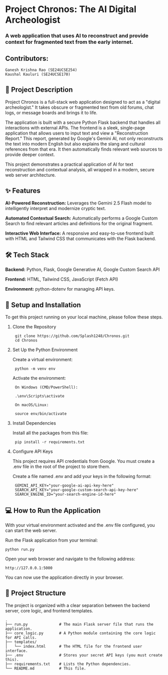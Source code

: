 # Project Chronos: The AI Digital Archeologist

### A web application that uses AI to reconstruct and provide context for fragmented text from the early internet.

## Contributors:

    Ganesh Krishna Rao (SE24UCSE254)
    Kaushal Kauluri (SE24UCSE170)

## 📖 Project Description

Project Chronos is a full-stack web application designed to act as a "digital archeologist." It takes obscure or fragmented text from old forums, chat logs, or message boards and brings it to life.

The application is built with a secure Python Flask backend that handles all interactions with external APIs. The frontend is a sleek, single-page application that allows users to input text and view a "Reconstruction Report." This report, generated by Google's Gemini AI, not only reconstructs the text into modern English but also explains the slang and cultural references from that era. It then automatically finds relevant web sources to provide deeper context.

This project demonstrates a practical application of AI for text reconstruction and contextual analysis, all wrapped in a modern, secure web server architecture.

## ✨ Features

**AI-Powered Reconstruction:** Leverages the Gemini 2.5 Flash model to intelligently interpret and modernize cryptic text.

**Automated Contextual Search:** Automatically performs a Google Custom Search to find relevant articles and definitions for the original fragment.

 **Interactive Web Interface:** A responsive and easy-to-use frontend built with HTML and Tailwind CSS that communicates with the Flask backend.

## 🛠️ Tech Stack

**Backend:** Python, Flask, Google Generative AI, Google Custom Search API

**Frontend:** HTML, Tailwind CSS, JavaScript (Fetch API)

**Environment:** python-dotenv for managing API keys.

## 🚀 Setup and Installation

To get this project running on your local machine, please follow these steps.
1. Clone the Repository

        git clone https://github.com/Splash1248/Chronos.git
        cd Chronos

2. Set Up the Python Environment

    Create a virtual environment:

        python -m venv env


    Activate the environment:

        On Windows (CMD/PowerShell):

        .\env\Scripts\activate

        On macOS/Linux:

        source env/bin/activate

3. Install Dependencies

    Install all the packages from this file:

        pip install -r requirements.txt

4. Configure API Keys

    This project requires API credentials from Google. You must create a .env file in the root of the project to store them.

    Create a file named .env and add your keys in the following format:

        GEMINI_API_KEY="your-google-ai-api-key-here"
        SEARCH_API_KEY="your-google-custom-search-api-key-here"
        SEARCH_ENGINE_ID="your-search-engine-id-here"

## 💻 How to Run the Application

With your virtual environment activated and the .env file configured, you can start the web server.

Run the Flask application from your terminal:

    python run.py

Open your web browser and navigate to the following address:
    
    http://127.0.0.1:5000

You can now use the application directly in your browser.

## 📂 Project Structure

The project is organized with a clear separation between the backend server, core logic, and frontend templates.

    .
    ├── run.py              # The main Flask server file that runs the application.
    ├── core_logic.py       # A Python module containing the core logic for API calls.
    ├── templates/
    │   └── index.html      # The HTML file for the frontend user interface.
    ├── .env                # Stores your secret API keys (you must create this).
    ├── requirements.txt    # Lists the Python dependencies.
    └── README.md           # This file.

